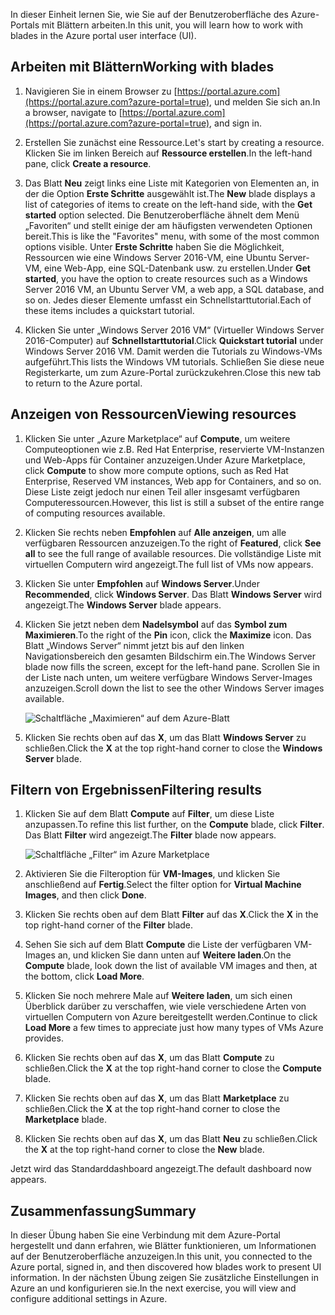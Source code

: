 <span data-ttu-id="e4cc3-101">In dieser Einheit lernen Sie, wie Sie auf der Benutzeroberfläche des Azure-Portals mit Blättern arbeiten.</span><span class="sxs-lookup"><span data-stu-id="e4cc3-101">In this unit, you will learn how to work with blades in the Azure portal user interface (UI).</span></span>

## <a name="working-with-blades"></a><span data-ttu-id="e4cc3-102">Arbeiten mit Blättern</span><span class="sxs-lookup"><span data-stu-id="e4cc3-102">Working with blades</span></span>

1. <span data-ttu-id="e4cc3-103">Navigieren Sie in einem Browser zu [https://portal.azure.com](https://portal.azure.com?azure-portal=true), und melden Sie sich an.</span><span class="sxs-lookup"><span data-stu-id="e4cc3-103">In a browser, navigate to [https://portal.azure.com](https://portal.azure.com?azure-portal=true), and sign in.</span></span>

2. <span data-ttu-id="e4cc3-104">Erstellen Sie zunächst eine Ressource.</span><span class="sxs-lookup"><span data-stu-id="e4cc3-104">Let's start by creating a resource.</span></span> <span data-ttu-id="e4cc3-105">Klicken Sie im linken Bereich auf **Ressource erstellen**.</span><span class="sxs-lookup"><span data-stu-id="e4cc3-105">In the left-hand pane, click **Create a resource**.</span></span>

3. <span data-ttu-id="e4cc3-106">Das Blatt **Neu** zeigt links eine Liste mit Kategorien von Elementen an, in der die Option **Erste Schritte** ausgewählt ist.</span><span class="sxs-lookup"><span data-stu-id="e4cc3-106">The **New** blade displays a list of categories of items to create on the left-hand side, with the **Get started** option selected.</span></span> <span data-ttu-id="e4cc3-107">Die Benutzeroberfläche ähnelt dem Menü „Favoriten“ und stellt einige der am häufigsten verwendeten Optionen bereit.</span><span class="sxs-lookup"><span data-stu-id="e4cc3-107">This is like the "Favorites" menu, with some of the most common options visible.</span></span> <span data-ttu-id="e4cc3-108">Unter **Erste Schritte** haben Sie die Möglichkeit, Ressourcen wie eine Windows Server 2016-VM, eine Ubuntu Server-VM, eine Web-App, eine SQL-Datenbank usw. zu erstellen.</span><span class="sxs-lookup"><span data-stu-id="e4cc3-108">Under **Get started**, you have the option to create resources such as a Windows Server 2016 VM, an Ubuntu Server VM, a web app, a SQL database, and so on.</span></span> <span data-ttu-id="e4cc3-109">Jedes dieser Elemente umfasst ein Schnellstarttutorial.</span><span class="sxs-lookup"><span data-stu-id="e4cc3-109">Each of these items includes a quickstart tutorial.</span></span>

4. <span data-ttu-id="e4cc3-110">Klicken Sie unter „Windows Server 2016 VM“ (Virtueller Windows Server 2016-Computer) auf **Schnellstarttutorial**.</span><span class="sxs-lookup"><span data-stu-id="e4cc3-110">Click **Quickstart tutorial** under Windows Server 2016 VM.</span></span> <span data-ttu-id="e4cc3-111">Damit werden die Tutorials zu Windows-VMs aufgeführt.</span><span class="sxs-lookup"><span data-stu-id="e4cc3-111">This lists the Windows VM tutorials.</span></span> <span data-ttu-id="e4cc3-112">Schließen Sie diese neue Registerkarte, um zum Azure-Portal zurückzukehren.</span><span class="sxs-lookup"><span data-stu-id="e4cc3-112">Close this new tab to return to the Azure portal.</span></span>

## <a name="viewing-resources"></a><span data-ttu-id="e4cc3-113">Anzeigen von Ressourcen</span><span class="sxs-lookup"><span data-stu-id="e4cc3-113">Viewing resources</span></span>

1. <span data-ttu-id="e4cc3-114">Klicken Sie unter „Azure Marketplace“ auf **Compute**, um weitere Computeoptionen wie z.B. Red Hat Enterprise, reservierte VM-Instanzen und Web-Apps für Container anzuzeigen.</span><span class="sxs-lookup"><span data-stu-id="e4cc3-114">Under Azure Marketplace, click **Compute** to show more compute options, such as Red Hat Enterprise, Reserved VM instances, Web app for Containers, and so on.</span></span> <span data-ttu-id="e4cc3-115">Diese Liste zeigt jedoch nur einen Teil aller insgesamt verfügbaren Computeressourcen.</span><span class="sxs-lookup"><span data-stu-id="e4cc3-115">However, this list is still a subset of the entire range of computing resources available.</span></span>

2. <span data-ttu-id="e4cc3-116">Klicken Sie rechts neben **Empfohlen** auf **Alle anzeigen**, um alle verfügbaren Ressourcen anzuzeigen.</span><span class="sxs-lookup"><span data-stu-id="e4cc3-116">To the right of **Featured**, click **See all** to see the full range of available resources.</span></span> <span data-ttu-id="e4cc3-117">Die vollständige Liste mit virtuellen Computern wird angezeigt.</span><span class="sxs-lookup"><span data-stu-id="e4cc3-117">The full list of VMs now appears.</span></span>

3. <span data-ttu-id="e4cc3-118">Klicken Sie unter **Empfohlen** auf **Windows Server**.</span><span class="sxs-lookup"><span data-stu-id="e4cc3-118">Under **Recommended**, click **Windows Server**.</span></span> <span data-ttu-id="e4cc3-119">Das Blatt **Windows Server** wird angezeigt.</span><span class="sxs-lookup"><span data-stu-id="e4cc3-119">The **Windows Server** blade appears.</span></span>

4. <span data-ttu-id="e4cc3-120">Klicken Sie jetzt neben dem **Nadelsymbol** auf das **Symbol zum Maximieren**.</span><span class="sxs-lookup"><span data-stu-id="e4cc3-120">To the right of the **Pin** icon, click the **Maximize** icon.</span></span> <span data-ttu-id="e4cc3-121">Das Blatt „Windows Server“ nimmt jetzt bis auf den linken Navigationsbereich den gesamten Bildschirm ein.</span><span class="sxs-lookup"><span data-stu-id="e4cc3-121">The Windows Server blade now fills the screen, except for the left-hand pane.</span></span> <span data-ttu-id="e4cc3-122">Scrollen Sie in der Liste nach unten, um weitere verfügbare Windows Server-Images anzuzeigen.</span><span class="sxs-lookup"><span data-stu-id="e4cc3-122">Scroll down the list to see the other Windows Server images available.</span></span>

    ![Schaltfläche „Maximieren“ auf dem Azure-Blatt](../media-draft/6-maximize-button.png)

5. <span data-ttu-id="e4cc3-124">Klicken Sie rechts oben auf das **X**, um das Blatt **Windows Server** zu schließen.</span><span class="sxs-lookup"><span data-stu-id="e4cc3-124">Click the **X** at the top right-hand corner to close the **Windows Server** blade.</span></span>

## <a name="filtering-results"></a><span data-ttu-id="e4cc3-125">Filtern von Ergebnissen</span><span class="sxs-lookup"><span data-stu-id="e4cc3-125">Filtering results</span></span>

1. <span data-ttu-id="e4cc3-126">Klicken Sie auf dem Blatt **Compute** auf **Filter**, um diese Liste anzupassen.</span><span class="sxs-lookup"><span data-stu-id="e4cc3-126">To refine this list further, on the **Compute** blade, click **Filter**.</span></span> <span data-ttu-id="e4cc3-127">Das Blatt **Filter** wird angezeigt.</span><span class="sxs-lookup"><span data-stu-id="e4cc3-127">The **Filter** blade now appears.</span></span>

    ![Schaltfläche „Filter“ im Azure Marketplace](../media-draft/6-filter.png)

2. <span data-ttu-id="e4cc3-129">Aktivieren Sie die Filteroption für **VM-Images**, und klicken Sie anschließend auf **Fertig**.</span><span class="sxs-lookup"><span data-stu-id="e4cc3-129">Select the filter option for **Virtual Machine Images**, and then click **Done**.</span></span>

3. <span data-ttu-id="e4cc3-130">Klicken Sie rechts oben auf dem Blatt **Filter** auf das **X**.</span><span class="sxs-lookup"><span data-stu-id="e4cc3-130">Click the **X** in the top right-hand corner of the **Filter** blade.</span></span>

1. <span data-ttu-id="e4cc3-131">Sehen Sie sich auf dem Blatt **Compute** die Liste der verfügbaren VM-Images an, und klicken Sie dann unten auf **Weitere laden**.</span><span class="sxs-lookup"><span data-stu-id="e4cc3-131">On the **Compute** blade, look down the list of available VM images and then, at the bottom, click **Load More**.</span></span>

1. <span data-ttu-id="e4cc3-132">Klicken Sie noch mehrere Male auf **Weitere laden**, um sich einen Überblick darüber zu verschaffen, wie viele verschiedene Arten von virtuellen Computern von Azure bereitgestellt werden.</span><span class="sxs-lookup"><span data-stu-id="e4cc3-132">Continue to click **Load More** a few times to appreciate just how many types of VMs Azure provides.</span></span>

1. <span data-ttu-id="e4cc3-133">Klicken Sie rechts oben auf das **X**, um das Blatt **Compute** zu schließen.</span><span class="sxs-lookup"><span data-stu-id="e4cc3-133">Click the **X** at the top right-hand corner to close the **Compute** blade.</span></span>

1. <span data-ttu-id="e4cc3-134">Klicken Sie rechts oben auf das **X**, um das Blatt **Marketplace** zu schließen.</span><span class="sxs-lookup"><span data-stu-id="e4cc3-134">Click the **X** at the top right-hand corner to close the **Marketplace** blade.</span></span>

1. <span data-ttu-id="e4cc3-135">Klicken Sie rechts oben auf das **X**, um das Blatt **Neu** zu schließen.</span><span class="sxs-lookup"><span data-stu-id="e4cc3-135">Click the **X** at the top right-hand corner to close the **New** blade.</span></span>

<span data-ttu-id="e4cc3-136">Jetzt wird das Standarddashboard angezeigt.</span><span class="sxs-lookup"><span data-stu-id="e4cc3-136">The default dashboard now appears.</span></span>

## <a name="summary"></a><span data-ttu-id="e4cc3-137">Zusammenfassung</span><span class="sxs-lookup"><span data-stu-id="e4cc3-137">Summary</span></span>

<span data-ttu-id="e4cc3-138">In dieser Übung haben Sie eine Verbindung mit dem Azure-Portal hergestellt und dann erfahren, wie Blätter funktionieren, um Informationen auf der Benutzeroberfläche anzuzeigen.</span><span class="sxs-lookup"><span data-stu-id="e4cc3-138">In this unit, you connected to the Azure portal, signed in, and then discovered how blades work to present UI information.</span></span> <span data-ttu-id="e4cc3-139">In der nächsten Übung zeigen Sie zusätzliche Einstellungen in Azure an und konfigurieren sie.</span><span class="sxs-lookup"><span data-stu-id="e4cc3-139">In the next exercise, you will view and configure additional settings in Azure.</span></span>

